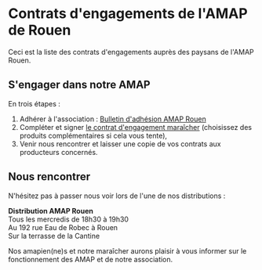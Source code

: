 # Contrats d'engagements de l'AMAP de Rouen

Ceci est la liste des contrats d'engagements auprès des paysans de l'AMAP Rouen.

## S'engager dans notre AMAP
En trois étapes :

 1. Adhérer à l'association : [Bulletin d'adhésion AMAP Rouen]()
 2. Compléter et signer [le contrat d'engagement maraîcher](/contrat-legumes-amap-rouen.md) (choisissez des produits complémentaires si cela vous tente),
 3. Venir nous rencontrer et laisser une copie de vos contrats aux producteurs concernés.

##  Nous rencontrer
N'hésitez pas à passer nous voir lors de l'une de nos distributions :

**Distribution AMAP Rouen**  
Tous les mercredis de 18h30 à 19h30  
Au 192 rue Eau de Robec à Rouen  
Sur la terrasse de la Cantine

Nos amapien(ne)s et notre maraîcher aurons plaisir à vous informer sur le fonctionnement des AMAP et de notre association.